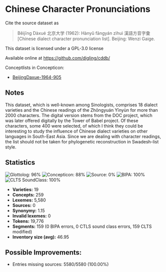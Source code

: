 # Chinese Character Pronunciations

Cite the source dataset as

> Běijīng Dàxué 北京大学 (1962): Hànyǔ fāngyán zìhuì 漢語方音字彙 [Chinese dialect character pronunciation list]. Beijing: Wenzi Gaige.

This dataset is licensed under a GPL-3.0 license

Available online at https://github.com/digling/cddb/


Conceptlists in Concepticon:
- [BeijingDaxue-1964-905](https://concepticon.clld.org/contributions/BeijingDaxue-1964-905)
## Notes

This dataset, which is well-known among Sinologists, comprises 18 dialect varieties and the Chinese readings of the Zhōngyuán Yīnyùn for more than 2000 characters. The digital version stems from the DOC project, which was later offered digitally by the Tower of Babel project. Of these characters, some 400 were selected, of which I think they could be interesting to study the influence of Chinese dialect varieties on other languages in South-East Asia. Since we are dealing with character readings, the list should not be taken for phylogenetic reconstruction in Swadesh-list style.  



## Statistics


![Glottolog: 96%](https://img.shields.io/badge/Glottolog-96%25-green.svg "Glottolog: 96%")
![Concepticon: 88%](https://img.shields.io/badge/Concepticon-88%25-yellowgreen.svg "Concepticon: 88%")
![Source: 0%](https://img.shields.io/badge/Source-0%25-red.svg "Source: 0%")
![BIPA: 100%](https://img.shields.io/badge/BIPA-100%25-brightgreen.svg "BIPA: 100%")
![CLTS SoundClass: 100%](https://img.shields.io/badge/CLTS%20SoundClass-100%25-brightgreen.svg "CLTS SoundClass: 100%")

- **Varieties:** 19
- **Concepts:** 259
- **Lexemes:** 5,580
- **Sources:** 0
- **Synonymy:** 1.15
- **Invalid lexemes:** 0
- **Tokens:** 19,776
- **Segments:** 159 (0 BIPA errors, 0 CTLS sound class errors, 159 CLTS modified)
- **Inventory size (avg):** 46.95

## Possible Improvements:



- Entries missing sources: 5580/5580 (100.00%)